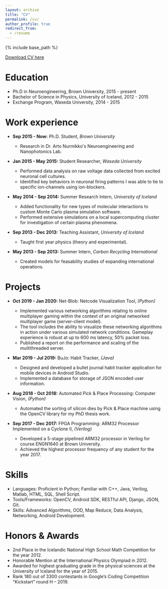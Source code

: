 ```yaml
---
layout: archive
title: "CV"
permalink: /cv/
author_profile: true
redirect_from:
  - /resume
---
```


{% include base_path %}

[Download CV here](https://ssigurdsson.github.io/files/CV_STEFAN_SIGURDSSON.pdf)

Education
======
* Ph.D in Neuroengineering, Brown University, 2015 - present
* Bachelor of Science in Physics, University of Iceland, 2012 - 2015
* Exchange Program, Waseda University, 2014 - 2015

Work experience
======

* **Sep 2015 - Now:** Ph.D. Student, <i>Brown University</i>
  * Research in Dr. Arto Nurmikko's Neuroengineering and Nanophotonics Lab.
  
  
* **Jan 2015 - May 2015:** Student Researcher, <i>Waseda University</i>
  *	Performed data analysis on raw voltage data collected from excited neuronal cell cultures.
  *	Identified key behaviors in neuronal firing patterns I was able to tie to specific ion-channels using ion-blockers.


* **May 2014 - Sep 2014:** Summer Research Intern, <i>University of Iceland</i>
  *	Added functionality for new types of molecular interactions to custom Monte Carlo plasma simulation software.
  *	Performed extensive simulations on a local supercomputing cluster for investigation of certain plasma phenomena.

  
* **Sep 2013 - Dec 2013:** Teaching Assistant, <i>University of Iceland</i>
  * Taught first year physics (theory and experimental).
  
* **May 2013 - Sep 2013:** Summer Intern, <i>Carbon Recycling International</i>
  * Created models for feasability studies of expanding international operations.
  
Projects
======

* **Oct 2019 - Jan 2020:** Net-Blob: Netcode Visualization Tool, <i>(Python)</i>
  *	Implemented various networking algorithms relating to online multiplayer gaming within the context of an original networked multiplayer game (server-client model).
  *	The tool includes the ability to visualize these networking algorithms in action under various simulated network conditions. Gameplay experience is robust at up to 600 ms latency, 50% packet loss.
  *	Published a report on the performance and scaling of the multithreaded server.
  
* **Mar 2019 - Jul 2019:** BuJo: Habit Tracker, <i>(Java)</i>
  *	Designed and developed a bullet journal habit tracker application for mobile devices in Android Studio.
  *	Implemented a database for storage of JSON encoded user information.

* **Aug 2018 - Oct 2018:** Automated Pick & Place Processing: Computer Vision, <i>(Python)</i>
  *	Automated the sorting of silicon dies by Pick & Place machine using the OpenCV library for my PhD thesis work.
  
* **Sep 2017 - Dec 2017:** FPGA Programming: ARM32 Processor Implemented on a Cyclone II, <i>(Verilog)</i>
  *	Developed a 5-stage pipelined ARM32 processor in Verilog for course ENGN1640 at Brown University.
  * Achieved the highest processor frequency of any student for the year 2017.

  
Skills
======
* Languages: Proficient in Python; Familiar with C++, Java, Verilog, Matlab, HTML, SQL, Shell Script.
* Tools/Frameworks: OpenCV, Android SDK, RESTful API, Django, JSON, Git.
* Skills: Advanced Algorithms, OOD, Map Reduce, Data Analysis, Networking, Android Development.

Honors & Awards
======
* 2nd Place in the Icelandic National High School Math Competition for the year 2012.
* Honorable Mention at the International Physics Olympiad in 2012.
* Awarded for highest graduating grade in the physical sciences at the University of Iceland for the year of 2015.
* Rank 180 out of 3300 contestants in Google’s Coding Competition “Kickstart” round H – 2019.



